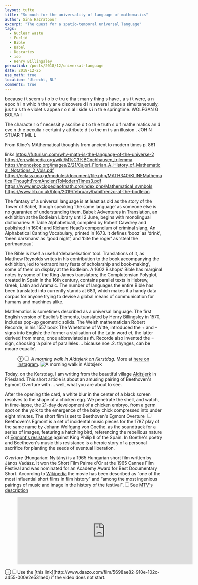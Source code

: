 ```yaml
---
layout: tufte
title: "So much for the universality of language of mathematics"
author: Sina Hazratpour
excerpt: "The quest for a spatio-temporal universal language"
tags: 
  - Nuclear waste
  - Euclid
  - Bible
  - Babel
  - Descartes
  - iso 
  - Henry Billingsley
permalink: /posts/2018/12/universal-language
date: 2018-12-25
use_math: true
location: "Utrecht, NL"
comments: true
---
```


because i t seem s t o b e tru e tha t man y thing s have , a s i t
were, a n epoc h i n whic h the y ar e discovere d i n severa l place s
simultaneously, jus t a s th e violet s appea r o n al l side s i n th e
springtime. WOLFGAN G BOLYA I

The characte r o f necessit y ascribe d t o th e truth s o f mathe matics
an
d eve n th e peculia r certaint y attribute d t o the m i s
an illusion . JOH N STUAR T MIL L

From Kline's MAthematical thoughts from ancient to modern times p. 861


links 
https://futurism.com/why-math-is-the-language-of-the-universe-2
https://en.wikipedia.org/wiki/M%C3%BCnchhausen_trilemma
https://monoskop.org/images/2/21/Cajori_Florian_A_History_of_Mathematical_Notations_2_Vols.pdf
https://eclass.uoa.gr/modules/document/file.php/MATH340/KLINEMathematicalThoughtFromAncientToModernTimes3.pdf
https://www.encyclopediaofmath.org/index.php/Mathematical_symbols
https://www.lrb.co.uk/blog/2019/february/babilfrenzo-at-the-bodleian

The fantasy of a universal language is at least as old as the story of the Tower of Babel, though speaking ‘the same language’ as someone else is no guarantee of understanding them. Babel: Adventures in Translation, an exhibition at the Bodleian Library until 2 June, begins with monolingual dictionaries: A Table Alphabeticall, compiled by Robert Cawdrey and published in 1604; and Richard Head’s compendium of criminal slang, An Alphabetical Canting Vocabulary, printed in 1673. It defines ‘booz’ as ‘drink’, ‘been darkmans’ as ‘good night’, and ‘bite the roger’ as ‘steal the portmanteau’.

The Bible is itself a useful ‘debabelisation’ tool. Translations of it, as Matthew Reynolds writes in his contribution to the book accompanying the exhibition, led to ‘extraordinary feats of scholarship and book-making’, some of them on display at the Bodleian. A 1602 Bishops’ Bible has marginal notes by some of the King James translators; the Complutensian Polyglot, created in Spain in the 16th century, contains parallel texts in Hebrew, Greek, Latin and Aramaic. The number of languages the entire Bible has been translated into currently stands at 683, which makes it a handy data corpus for anyone trying to devise a global means of communication for humans and machines alike.

Mathematics is sometimes described as a universal language. The first English version of Euclid’s Elements, translated by Henry Billingsley in 1570, includes pop-up geometric solids. The Welsh mathematician Robert Recorde, in his 1557 book The Whetstone of Witte, introduced the + and – signs into English: the former a stylisation of the Latin word et, the latter derived from meno, once abbreviated as m̄. Recorde also invented the = sign, choosing ‘a paire of paralleles … bicause noe .2. thynges, can be moare equalle’.


<figure>
    <label for="mn-Aldtsjerk-kerstdag-walk" class="margin-toggle">&#8853;</label><input type="checkbox" id="mn-Aldtsjerk-kerstdag-walk" class="margin-toggle"/><span class="marginnote"> <em>A morning walk in Aldtsjerk on Kerstdag</em>. More at 
    <a href="https://www.instagram.com/p/Br5uGwpg-GP/?utm_source=ig_web_copy_link">here on instagram</a>.</span>
    <img src="{{ site.baseurl }}/images/posts/2018/morning-walk-Aldtsjerk-20181225.jpg" alt="A morning walk in Aldtsjerk">
</figure> 

Today, on the Kerstdag, I am writing from the beautiful village [Aldtsjerk](https://en.wikipedia.org/wiki/Aldtsjerk) in Friesland. 
This short article is about an amusing pairing of Beethoven's Egmont Overture with ... well, what you are about to see.

After the opening title card, a white blur in the center of a black screen resolves to the shape of a chicken egg. We penetrate the shell, and watch, in time-lapse, the 21-day development of a chicken embryo, from a germ spot on the yolk to the emergence of the baby chick compressed into under eight minutes. The short film is set to Beethoven's Egmont Overture 
<label for="sn-egmont-overture" class="margin-toggle sidenote-number"></label><input type="checkbox" id="sn-egmont-overture" class="margin-toggle"/><span class="sidenote">Beethoven's Egmont is a set of incidental music pieces for the 1787 play of the same name by Johann Wolfgang von Goethe.</span> as the soundtrack for a series of images, featuring a hatching bird, referencing the rebellious nature of [Egmont's resistance](https://en.wikipedia.org/wiki/Lamoral,_Count_of_Egmont) against King Philip II of the Spain. In Goethe's poetry and Beethoven's music this resistance is a heroic story of a personal sacrifice for planting the seeds of eventual liberation.  


_Overture_ (Hungarian: Nyitány) is a 1965 Hungarian short film written by János Vadász. It won the Short Film Palme d'Or at the 1965 Cannes Film Festival and was nominated for an Academy Award for Best Documentary Short. According to [Wikipedia](https://en.wikipedia.org/wiki/Egmont_(play)) the movie has been described as <q>one of the most influential short films in film history</q> and <q>among the most ingenious pairings of music and image in the history of the festival</q>.<label for="sn-egmont-overture" class="margin-toggle sidenote-number"></label><input type="checkbox" id="sn-egmont-overture" class="margin-toggle"/><span class="sidenote">See [MTV's description](http://www.mtv.com/news/2770646/best-cannes-short-films/)</span>

<figure class="iframe-wrapper">
	      <iframe width="560" height="215" src="https://www.youtube-nocookie.com/embed/F8yuDPNjjWA" frameborder="0" allow="accelerometer; autoplay; encrypted-media; gyroscope; picture-in-picture" allowfullscreen></iframe>
</figure>
<label for="mn-nyitany-movie" class="margin-toggle">&#8853;</label><input type="checkbox" id="mn-nyitany-movie" class="margin-toggle"/><span class="marginnote">Use the [this link](http://www.daazo.com/film/5698ae82-910e-102c-a455-000e2e531ae0) if the video does not start. 
</span>

